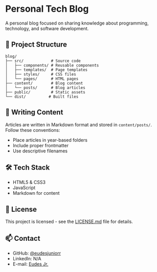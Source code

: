 # Personal Tech Blog

A personal blog focused on sharing knowledge about programming, technology, and software development.

## 📁 Project Structure

```
blog/
├── src/            # Source code
│   ├── components/ # Reusable components
│   ├── templates/  # Page templates
│   ├── styles/     # CSS files
│   └── pages/      # HTML pages
├── content/        # Blog content
│   └── posts/      # Blog articles
├── public/         # Static assets
└── dist/          # Built files

```

## 📝 Writing Content

Articles are written in Markdown format and stored in `content/posts/`. Follow these conventions:

- Place articles in year-based folders
- Include proper frontmatter
- Use descriptive filenames

## 🛠️ Tech Stack

- HTML5 & CSS3
- JavaScript
- Markdown for content

## 📜 License

This project is licensed - see the [LICENSE.md](LICENSE.md) file for details.

## 📫 Contact

- GitHub: [@eudesjuniorr](https://github.com/eudesjuniorr)
- LinkedIn: N/A
- E-mail: [Eudes Jr.](eudes.jr@icloud.com)

